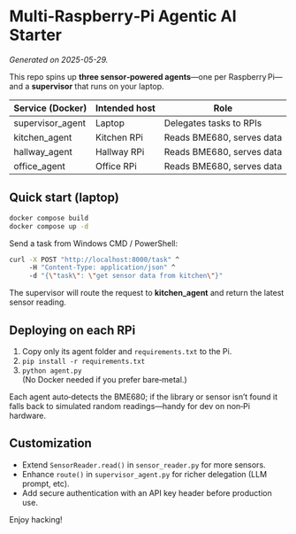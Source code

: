# Multi‑Raspberry‑Pi Agentic AI Starter

_Generated on 2025-05-29._

This repo spins up **three sensor‑powered agents**—one per Raspberry Pi—and a **supervisor** that runs on your laptop.

| Service (Docker)  | Intended host | Role |
|-------------------|---------------|------|
| supervisor_agent  | Laptop        | Delegates tasks to RPIs |
| kitchen_agent     | Kitchen RPi   | Reads BME680, serves data |
| hallway_agent     | Hallway RPi   | Reads BME680, serves data |
| office_agent      | Office RPi    | Reads BME680, serves data |

## Quick start (laptop)

```bash
docker compose build
docker compose up -d
```

Send a task from Windows CMD / PowerShell:

```bash
curl -X POST "http://localhost:8000/task" ^
     -H "Content-Type: application/json" ^
     -d "{\"task\": \"get sensor data from kitchen\"}"
```

The supervisor will route the request to **kitchen_agent** and return the latest sensor reading.

## Deploying on each RPi

1. Copy only its agent folder and `requirements.txt` to the Pi.
2. `pip install -r requirements.txt`
3. `python agent.py`  
   (No Docker needed if you prefer bare‑metal.)

Each agent auto‑detects the BME680; if the library or sensor isn’t found it falls back to simulated random readings—handy for dev on non‑Pi hardware.

## Customization

* Extend `SensorReader.read()` in `sensor_reader.py` for more sensors.
* Enhance `route()` in `supervisor_agent.py` for richer delegation (LLM prompt, etc).
* Add secure authentication with an API key header before production use.

Enjoy hacking!